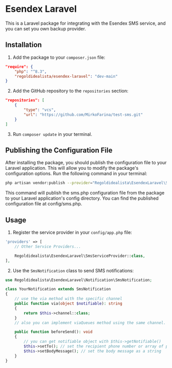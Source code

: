 # Esendex Laravel

This is a Laravel package for integrating with the Esendex SMS service, and you can set you own backup provider.

## Installation

1. Add the package to your `composer.json` file:

```json
"require": {
    "php": "^8.3",
    "regoldidealista/esendex-laravel": "dev-main"
}
```

2. Add the GitHub repository to the `repositories` section:

```json
"repositories": [
    {
        "type": "vcs",
        "url": "https://github.com/MirkoFarina/test-sms.git"
    }
]
```

3. Run `composer update` in your terminal.
## Publishing the Configuration File
   After installing the package, you should publish the configuration file to your Laravel application. This will allow you to modify the package's configuration options.  Run the following command in your terminal:
```bash 
php artisan vendor:publish --provider="Regoldidealista\EsendexLaravel\SmsServiceProvider" 
```
This command will publish the sms.php configuration file from the package to your Laravel application's config directory. You can find the published configuration file at config/sms.php.

## Usage

1. Register the service provider in your `config/app.php` file:

```php
'providers' => [
    // Other Service Providers...

    Regoldidealista\EsendexLaravel\SmsServiceProvider::class,
],
```

2. Use the `SmsNotification` class to send SMS notifications:

```php
use Regoldidealista\EsendexLaravel\Notification\SmsNotification;

class YourNotification extends SmsNotification
{
    // use the via method with the specific channel 
    public function via(object $notifiable): string
    {
        return $this->channel::class;
    }
    // also you can implement viaQueues method using the same channel.

    public function beforeSend(): void
    {
        // you can get notifiable object with $this->getNotifiable()
        $this->setTo(); // set the recipient phone number or array of phone numbers
        $this->setBodyMessage(); // set the body message as a string
    }
}
```